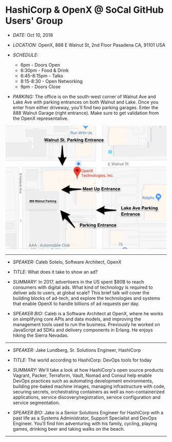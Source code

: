 # HashiCorp & OpenX @ SoCal GitHub Users' Group

- _DATE:_ Oct 10, 2018

- _LOCATION:_ OpenX, 888 E Walnut St, 2nd Floor Pasadena CA, 91101 USA

- _SCHEDULE:_
  - 6pm - Doors Open
  - 6:30pm - Food & Drink
  - 6:45-8:15pm - Talks
  - 8:15-8:30 - Open Networking
  - 9pm - Doors Close


- _PARKING:_ The office is on the south-west corner of Walnut Ave and Lake Ave with parking entrances on both Walnut and Lake.  Once you enter from either driveway, you’ll find two parking garages.  Enter the 888 Walnut Garage (right entrance).  Make sure to get validation from the OpenX representative. 

![alt text](../images/map_OpenX.png "OpenX Map")
___
- _SPEAKER:_ Caleb Sotelo, Software Architect, OpenX

- _TITLE:_ What does it take to show an ad?


- _SUMMARY:_ In 2017, advertisers in the US spent $80B to reach consumers with digital ads. What kind of technology is required to deliver ads to users, at global scale? This brief talk will cover the building blocks of ad-tech, and explore the technologies and systems that enable OpenX to handle billions of ad requests per day.


- _SPEAKER BIO:_ Caleb is a Software Architect at OpenX, where he works on simplifying core APIs and data models, and improving the management tools used to run the business. Previously he worked on JavaScript ad SDKs and delivery components in Erlang. He enjoys hiking the Sierra Nevadas.

----

- _SPEAKER:_ Jake Lundberg, Sr. Solutions Engineer, HashiCorp 

- _TITLE:_ The world according to HashiCorp: DevOps tools for today

- _SUMMARY:_ We'll take a look at how HashiCorp's open source products Vagrant, Packer, Terraform, Vault, Nomad and Consul help enable DevOps practices such as automating development environments, building pre-baked machine images, managing infrastructure with code, securing secrets, orchestrating containers as well as non-containerized applications, service discovery/registration, service configuration and service segmentation.

- _SPEAKER BIO:_ Jake is a Senior Solutions Engineer for HashiCorp with a past life as a Systems Administrator, Support Specialist and DevOps Engineer. You'll find him adventuring with his family, cycling, playing games, drinking beer and taking walks on the beach.



----
